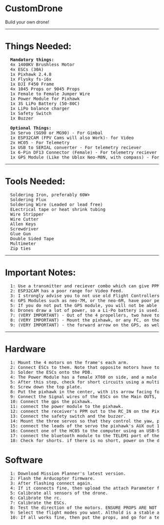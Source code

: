 # CustomDrone

Build your own drone!

<hr>

# Things Needed:
<pre>
  <b>Mandatory things:</b>
  4x 1400KV Brushless Motor
  4x ESCs (30A)
  1x Pixhawk 2.4.8 
  1x Flysky fs-i6x
  1x DJI F450 Frame
  4x 1045 Props or 9045 Props
  1x Female to Female Jumper Wire
  1x Power Module for Pixhawk
  1x 3S LiPo Battery (50-80C)
  1x LiPo balance charger
  1x Safety Switch
  1x Buzzer

  <b>Optional Things:</b>
  3x Servo (SG90 or MG90) - For Gimbal
  1x ESP32CAM (FPV Cams will also Work)- for Video
  2x HC05 - For Telemetry
  1x USB to SERIAL converter - For telemetry reciever
  1x 6-Pin DF13 Connector (Female) - For telemetry reciever
  1x GPS Module (Like the Ublox Neo-M8N, with compass) - For GPS Flight Modes
</pre>

<hr>

# Tools Needed:

<pre>
  Soldering Iron, preferably 60W+
  Soldering Flux
  Soldering Wire (Leaded or lead free)
  ELectrical tape or heat shrink tubing
  Wire Stripper
  Wire Cutter
  Allen Keys 
  Screwdriver
  Glue Gun 
  Double Sided Tape
  Multimeter
  Zip ties
</pre>

<hr>

# Important Notes:

<pre>
  1: Use a transmitter and reciever combo which can give PPM or SBUS output. If it gives PWM output, then you will also need a PPM Converter.
  2: ESP32CAM has a poor range for Video Feed.
  3: I strongly advise you to not use old Flight Controllers, like the APM series, because they are 99% of the time damaged, and will not be able to fly the drone.
  4: GPS Modules such as neo-7M, or the neo-6M, have poor performance which can cause your drone to fly poorly, or even crash in GPS based flight modes.
  5: If you do not put the GPS module, you will not be able to use many flight modes, such as RTL, Poshold, Loiter, etc.
  6: Drones draw a lot of power, so a Li-Po battery is used. however, these batteries can extremely dangerous, and even fatal, if they are shorted, over-discharged, or subject to any other condition.
  7: (VERY IMPORTANT) - Out of the 4 propellers, two have to be CW, other two have to be CCW.
  8: (VERY IMPORTANT) - Mount the pixhawk, or any FC, on the top plate; to avoid EMI generated from the ESCs.
  9: (VERY IMPORTANT) - the forward arrow on the GPS, as well as the Pixhawk should face the forward of the drone.
</pre>

<hr>

# Hardware 

<pre>
  1: Mount the 4 motors on the frame's each arm.
  2: Connect ESCs to them. Note that opposite motors have to spin in the same direction, with one pair being CW, other being CCW.
  3: Solder the ESCs onto the PDB.
  4: The Power Module has a female XT60 on side, and a male XT60 on the other side. cout the male xt60 connector, and solder the wires on the PDB of the frame.
  5: After this step, check for short circuits using a multimeter. If there are no shorts, then plug in a battery for a short amount of time to see if all ESCs get power.
  6: Screw down the top plate.
  8: Put the pixhawk in the center, with its arrow facing forward.
  9: Connect the Signal wires of the ESCs on the Main OUTS, in a cross pattern: Front-right: 1; Back-left:2; Front-left: 3; Back Right:4;
  10: Connect the gps the pixhawk.
  11: connect the power module to the pixhawk.
  12: connect the receiver's PPM out to the RC_IN on the Pixhawk.
  13: Connect the safety switch and the buzzer.
  14: Mount the three servos so that they control the yaw, pitch, and roll of the stabilized horn. 
  15: connect the leads of the servo the pixhawk's AUX out 1,2,3
  16: Connect one of the HC05 to the computer using an USB-SERIAL converter. change its baud to 57600. Optionally, you can change its name and password as well.
  17: connect the bluetooth module to the TELEM1 port of the Pixhawk.
  18: Check for shorts. if there is no short, power on the drone. ENSURE PROPS ARE NOT ON THE DRONE YET.
</pre>

# Software

<pre>
  1: Download Mission Planner's latest version.
  2: Flash the Arducopter firmware.
  3: After flashing connect again.
  4: If it connects fine, then upload the attach Parameter file. THIS FILE WILL ONLY WORK IF YOUR HARDWARE IS THE SAME AS MINE.
  5: Calibrate all sensors of the drone.
  6: Calibrate the rc.
  7: Calibrate the ESCs.
  8: Test the direction of the motors. ENSURE PROPS ARE NOT ON THE DRONE.
  9: Select the flight modes you want. Althold is a stable and reliable flight mode.
  10: If all works fine, then put the props, and go for a test flight.
</pre>
